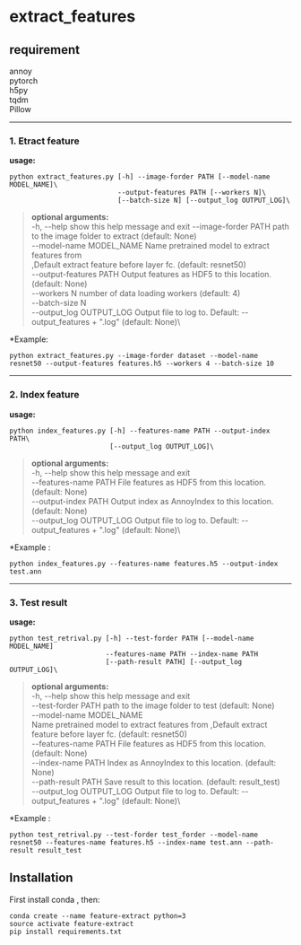 # extract_features

## requirement

annoy\
pytorch\
h5py\
tqdm\
Pillow

---
### 1. Etract feature 

**usage:** 
``` 
python extract_features.py [-h] --image-forder PATH [--model-name MODEL_NAME]\
                           --output-features PATH [--workers N]\
                           [--batch-size N] [--output_log OUTPUT_LOG]\
``` 
>**optional arguments:**\
  -h, --help            show this help message and exit
  --image-forder PATH   path to the image folder to extract (default: None)\
  --model-name MODEL_NAME
                        Name pretrained model to extract features from\
                        ,Default extract feature before layer fc. (default:
                        resnet50)\
  --output-features PATH
                        Output features as HDF5 to this location. (default:
                        None)\
  --workers N           number of data loading workers (default: 4)\
  --batch-size N\
  --output_log OUTPUT_LOG
                        Output file to log to. Default: --output_features +
                        ".log" (default: None)\
                     
                    
*Example:
``` 
python extract_features.py --image-forder dataset --model-name resnet50 --output-features features.h5 --workers 4 --batch-size 10
```
---
### 2. Index feature 
**usage:** 
``` 
python index_features.py [-h] --features-name PATH --output-index PATH\
                         [--output_log OUTPUT_LOG]\
``` 
>**optional arguments:**\
  -h, --help            show this help message and exit\
  --features-name PATH  File features as HDF5 from this location. (default:
                        None)\
  --output-index PATH   Output index as AnnoyIndex to this location. (default:
                        None)\
  --output_log OUTPUT_LOG
                        Output file to log to. Default: --output_features +
                        ".log" (default: None)\
                   
*Example :
``` 
python index_features.py --features-name features.h5 --output-index test.ann
```
---
### 3. Test result

**usage:** 
``` 
python test_retrival.py [-h] --test-forder PATH [--model-name MODEL_NAME]
                        --features-name PATH --index-name PATH
                        [--path-result PATH] [--output_log OUTPUT_LOG]\
``` 
>**optional arguments:**\
  -h, --help            show this help message and exit\
  --test-forder PATH    path to the image folder to test (default: None)\
  --model-name MODEL_NAME\
                        Name pretrained model to extract features from
                        ,Default extract feature before layer fc. (default:
                        resnet50)\
  --features-name PATH  File features as HDF5 from this location. (default:
                        None)\
  --index-name PATH     Index as AnnoyIndex to this location. (default: None)\
  --path-result PATH    Save result to this location. (default: result_test)\
  --output_log OUTPUT_LOG
                        Output file to log to. Default: --output_features +
                        ".log" (default: None)\

*Example :
``` 
python test_retrival.py --test-forder test_forder --model-name resnet50 --features-name features.h5 --index-name test.ann --path-result result_test
```

## Installation
First install conda , then:

```
conda create --name feature-extract python=3
source activate feature-extract
pip install requirements.txt
```


